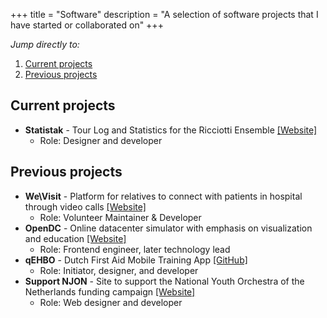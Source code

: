 +++
title = "Software"
description = "A selection of software projects that I have started or collaborated on"
+++

_Jump directly to:_

1. [Current projects](#current-projects)
2. [Previous projects](#previous-projects)

## Current projects

* **Statistak** - Tour Log and Statistics for the Ricciotti Ensemble [[Website]](https://statistak.nl)
  * Role: Designer and developer

## Previous projects

* **We\Visit** - Platform for relatives to connect with patients in hospital through video calls [[Website]](https://wevisit.hospital/)
  * Role: Volunteer Maintainer & Developer
* **OpenDC** - Online datacenter simulator with emphasis on visualization and education [[Website]](https://opendc.org)
  * Role: Frontend engineer, later technology lead
* **qEHBO** - Dutch First Aid Mobile Training App [[GitHub]](https://github.com/gandreadis/qehbo)
  * Role: Initiator, designer, and developer 
* **Support NJON** - Site to support the National Youth Orchestra of the Netherlands funding campaign [[Website]](https://support-njon.nl)
  * Role: Web designer and developer
